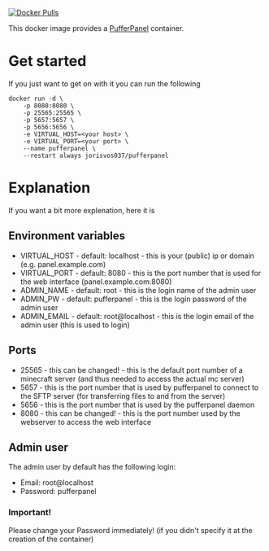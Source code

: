 [![Docker Pulls](https://img.shields.io/docker/pulls/jorisvos037/pufferpanel.svg)](https://hub.docker.com/r/jorisvos037/pufferpanel/)

This docker image provides a [PufferPanel](http://www.pufferpanel.com/) container.

# Get started
If you just want to get on with it you can run the following
```
docker run -d \
    -p 8080:8080 \
    -p 25565:25565 \
    -p 5657:5657 \
    -p 5656:5656 \
    -e VIRTUAL_HOST=<your host> \
    -e VIRTUAL_PORT=<your port> \
    --name pufferpanel \ 
    --restart always jorisvos037/pufferpanel
```

# Explanation
If you want a bit more explenation, here it is

## Environment variables
* VIRTUAL_HOST - default: localhost      - this is your (public) ip or domain (e.g. panel.example.com)
* VIRTUAL_PORT - default: 8080           - this is the port number that is used for the web interface (panel.example.com:8080)
* ADMIN_NAME   - default: root           - this is the login name of the admin user
* ADMIN_PW     - default: pufferpanel    - this is the login password of the admin user
* ADMIN_EMAIL  - default: root@localhost - this is the login email of the admin user (this is used to login)

## Ports
* 25565 - this can be changed! - this is the default port number of a minecraft server (and thus needed to access the actual mc server)
* 5657  - this is the port number that is used by pufferpanel to connect to the SFTP server (for transferring files to and from the server)
* 5656  - this is the port number that is used by the pufferpanel daemon
* 8080  - this can be changed! - this is the port number used by the webserver to access the web interface

## Admin user
The admin user by default has the following login:
- Email: root@localhost
- Password: pufferpanel

### Important!
Please change your Password immediately! (if you didn't specify it at the creation of the container)
